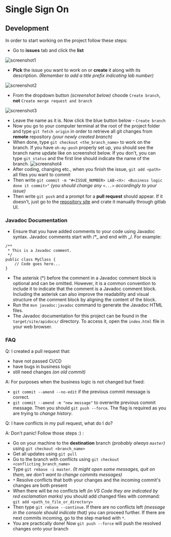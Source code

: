# Single Sign On

## Development

In order to start working on the project follow these steps:

-   Go to **issues** tab and click the **list**

![screenshot1](https://i.imgur.com/C1i9G01.png)

-   **Pick** the issue you want to work on or **create** it along with its description. _(Remember to add a title prefix indicating lab number)_

![screenshot2](https://i.imgur.com/uIjsaQD.png)

-   From the dropdown button _(screenshot below)_ choode `Create branch`, **not** `Create merge request and branch`

![screenshot3](https://i.imgur.com/qHKMuc5.png)

-   Leave the name as it is. Now click the blue button below - `Create branch`
-   Now you go to your computer terminal at the root of the project folder and type `git fetch origin` in order to retrieve all git changes from **remote** repository _(your newly created branch)_
-   When done, type `git checkout <the_branch_name>` to work on the branch. If you have `oh-my-posh` properly set up, you should see the branch name update like on screenshot below. If you don't, you can type `git status` and the first line should indicate the name of the branch.
    ![screenshot4](https://i.imgur.com/XpmOrXO.png)
-   After coding, changing etc., when you finish the issue, `git add <path>` all files you want to commit
-   Then write `git commit -m "#<ISSUE_NUMBER> LAB-<X>: <Business logic done it commit>"` _(you should change any `<...>` accordingly to your issue)_
-   Then write `git push` and a prompt for a **pull request** should appear. If it doesn't, just go to the [repository site](https://git.pg.edu.pl/p1304534/single_sign_on) and crate it manually through gitlab UI.

### Javadoc Documentation

-   Ensure that you have added comments to your code using Javadoc syntax. Javadoc comments start with /\*_ and end with _/. For example:

```
/**
 * This is a Javadoc comment.
 */
public class MyClass {
    // Code goes here...
}
```

-   The asterisk (\*) before the comment in a Javadoc comment block is optional and can be omitted. However, it is a common convention to include it to indicate that the comment is a Javadoc comment block. Including the asterisk can also improve the readability and visual structure of the comment block by aligning the content of the block.
-   Run the `mvn javadoc:javadoc` command to generate the Javadoc HTML files.
-   The Javadoc documentation for this project can be found in the `target/site/apidocs/` directory. To access it, open the `index.html` file in your web browser.

### FAQ

Q: I created a pull request that:

-   have not passed CI/CD
-   have bugs in business logic
-   still need changes _(on old commit)_

A: For purposes when the business logic is not changed but fixed:

-   `git commit --amend --no-edit` if the previous commit message is correct.
-   `git commit --amend -m "new message"` to overwrite previous commit message.
    Then you should `git push --force`. The flag is required as you are trying to _change history_.

Q: I have conflicts in my pull request, what do I do?

A: Don't panic! Follow those steps :) :

-   Go on your machine to the **destination** branch _(probably always `master`)_ using `git checkout <branch_name>`
-   Get all updates using `git pull`
-   Go to the branch with conflicts using `git checkout <conflicting_branch_name>`
-   Type `git rebase -i master`. _(It might open some messages, quit on them, we don't want to change commits messages)_
-   `*` Resolve conflicts that both your changes and the incoming commit's changes are both present
-   When there will be no conflicts left _(in VS Code they are indicated by red exclamation marks)_ you should add changed files with command: `git add <path_to_file_or_directory>`
-   Then type `git rebase --continue`. If there are no conflicts left _(message in the console should indicate that)_ you can proceed further. If there are next commits incoming, go to the step marked with `*`.
-   You are practically done! Now `git push --force` will push the resolved changes onto your branch
